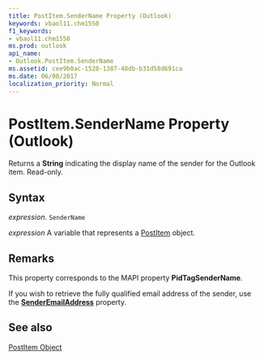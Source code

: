 ```yaml
---
title: PostItem.SenderName Property (Outlook)
keywords: vbaol11.chm1550
f1_keywords:
- vbaol11.chm1550
ms.prod: outlook
api_name:
- Outlook.PostItem.SenderName
ms.assetid: cee9b0ac-1528-1387-48db-b31d58d691ca
ms.date: 06/08/2017
localization_priority: Normal
---
```



# PostItem.SenderName Property (Outlook)

Returns a  **String** indicating the display name of the sender for the Outlook item. Read-only.


## Syntax

_expression_. `SenderName`

_expression_ A variable that represents a [PostItem](./Outlook.PostItem.md) object.


## Remarks

This property corresponds to the MAPI property  **PidTagSenderName**.

If you wish to retrieve the fully qualified email address of the sender, use the  **[SenderEmailAddress](Outlook.PostItem.SenderEmailAddress.md)** property.


## See also


[PostItem Object](Outlook.PostItem.md)

